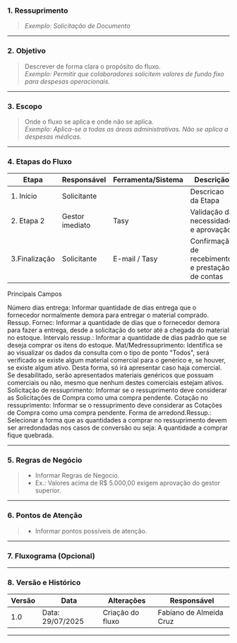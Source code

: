 ### 1. **Ressuprimento**

> _Exemplo: Solicitação de Documento_
---

### 2. **Objetivo**

> Descrever de forma clara o propósito do fluxo.  
> _Exemplo: Permitir que colaboradores solicitem valores de fundo fixo para despesas operacionais._


---

### 3. **Escopo**

> Onde o fluxo se aplica e onde não se aplica.  
> _Exemplo: Aplica-se a todas as áreas administrativas. Não se aplica a despesas médicas._

---

### 4. **Etapas do Fluxo**

| Etapa         | Responsável     | Ferramenta/Sistema | Descrição                                        |
| ------------- | --------------- | ------------------ | ------------------------------------------------ |
| 1. Início     | Solicitante     |                    | Descricao da Etapa                               |
| 2. Etapa 2    | Gestor imediato | Tasy               | Validação da necessidade e aprovação             |
| 3.Finalização | Solicitante     | E-mail / Tasy      | Confirmação de recebimento e prestação de contas |

Principais Campos 

Número dias entrega: Informar quantidade de dias entrega que o fornecedor normalmente demora para entregar o material comprado. 
Ressup. Fornec: Informar a quantidade de dias que o fornecedor demora para fazer a entrega, desde a solicitação do setor até a chegada do material no estoque. 
Intervalo ressup.: Informar a quantidade de dias padrão que se deseja comprar os itens do estoque. 
Mat/Medressuprimento: Identifica se ao visualizar os dados da consulta com o tipo de ponto "Todos", será verificado se existe algum material comercial para o genérico e, se houver, se existe algum ativo. Desta forma, só irá apresentar caso haja comercial. Se desabilitado, serão apresentados materiais genéricos que possuam comerciais ou não, mesmo que nenhum destes comerciais estejam ativos. 
Solicitação de ressuprimento: Informar se o ressuprimento deve considerar as Solicitações de Compra como uma compra pendente. 
Cotação no ressuprimento: Informar se o ressuprimento deve considerar as Cotações de Compra como uma compra pendente.
Forma de arredond.Ressup.: Selecionar a forma que as quantidades a comprar no ressuprimento devem ser arredondadas nos casos de conversão ou seja: A quantidade a comprar fique quebrada.



---

### 5. **Regras de Negócio**

> - Informar Regras de Negocio. 
> - Ex.: Valores acima de R$ 5.000,00 exigem aprovação do gestor superior.

---

### 6. **Pontos de Atenção**

> - Informar pontos possíveis de atenção. 

---

### 7. **Fluxograma (Opcional)**



---

### 8. **Versão e Histórico**

| Versão | Data                       | Alterações       | Responsável             |
| ------ | -------------------------- | ---------------- | ----------------------- |
| 1.0    | Data:  29/07/2025 | Criação do fluxo | Fabiano de Almeida Cruz |


---

